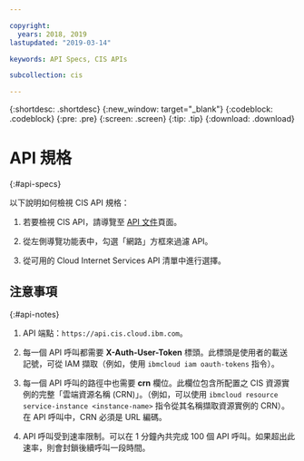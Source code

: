 ```yaml
---

copyright:
  years: 2018, 2019
lastupdated: "2019-03-14"

keywords: API Specs, CIS APIs

subcollection: cis

---
```



{:shortdesc: .shortdesc}
{:new_window: target="_blank"}
{:codeblock: .codeblock}
{:pre: .pre}
{:screen: .screen}
{:tip: .tip}
{:download: .download}

# API 規格
{:#api-specs}

以下說明如何檢視 CIS API 規格： 

1. 若要檢視 CIS API，請導覽至 [API 文件](/apidocs/)頁面。 

2. 從左側導覽功能表中，勾選「網路」方框來過濾 API。

3. 從可用的 Cloud Internet Services API 清單中進行選擇。


## 注意事項
{:#api-notes}

1. API 端點：`https://api.cis.cloud.ibm.com`。

2. 每一個 API 呼叫都需要 **X-Auth-User-Token** 標頭。此標頭是使用者的載送記號，可從 IAM 擷取（例如，使用 `ibmcloud iam oauth-tokens` 指令）。

3. 每一個 API 呼叫的路徑中也需要 **crn** 欄位。此欄位包含所配置之 CIS 資源實例的完整「雲端資源名稱 (CRN)」。（例如，可以使用 `ibmcloud resource service-instance <instance-name>` 指令從其名稱擷取資源實例的 CRN）。在 API 呼叫中，CRN 必須是 URL 編碼。

4. API 呼叫受到速率限制。可以在 1 分鐘內共完成 100 個 API 呼叫。如果超出此速率，則會封鎖後續呼叫一段時間。

